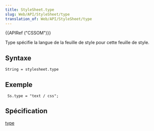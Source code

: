 ```yaml
---
title: StyleSheet.type
slug: Web/API/StyleSheet/type
translation_of: Web/API/StyleSheet/type
---
```

{{APIRef ("CSSOM")}}

Type spécifie la langue de la feuille de style pour cette feuille de style.

## Syntaxe

    String = stylesheet.type

## Exemple

     Ss.type = "text / css";

## Spécification

[type](http://www.w3.org/TR/2000/REC-DOM-Level-2-Style-20001113/stylesheets.html#StyleSheets-StyleSheet-type)
